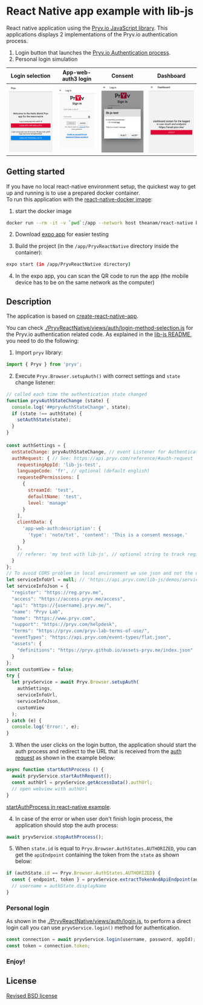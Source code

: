 # React Native app example with lib-js

React native application using the [Pryv.io JavaScript library](https://github.com/pryv/lib-js).
This applications displays 2 implementations of the Pryv.io authentication process.

1. Login button that launches the [Pryv.io Authentication process](https://api.pryv.com/reference/#authenticate-your-app).
2. Personal login simulation

| Login selection | App-web-auth3 login | Consent | Dashboard |
| ------------------------------------------------------------ | ------------------------------------------------------------ | ------------------------------------------------------------ | ------------------------------------------------------------ |
| <img src="doc-src/login-selection.png" alt="login-selection" style="zoom:33%;" /> | <img src="doc-src/login.png" alt="app-web-auth-login" style="zoom:33%;" /> | <img src="doc-src/consent.png" alt="consent" style="zoom:33%;" /> | <img src="doc-src/dashboard1.png" alt="Dashboard" style="zoom:33%;" /> |

## Getting started

If you have no local react-native environment setup, the quickest way to get up and running is to use a prepared docker container.  
To run this application with the [react-native-docker image](https://github.com/theanam/react-native-docker):

1. start the docker image

```bash
docker run --rm -it -v `pwd`:/app --network host theanam/react-native bash
```

2. Download [expo app](https://expo.io/tools#client) for easier testing

3. Build the project (in the `/app/PryvReactNative` directory inside the container):

```bash
expo start (in /app/PryvReactNative directory)
```

4. In the expo app, you can scan the QR code to run the app (the mobile device has to be on the same network as the computer)

## Description

The application is based on [create-react-native-app](https://github.com/expo/create-react-native-app). 

You can check [./PryvReactNative/views/auth/login-method-selection.js](/PryvReactNative/views/auth/login-method-selection.js) for the Pryv.io authentication related code. As explained in the [lib-js README](https://github.com/pryv/lib-js), you need to do the following:

1. Import `pryv` library:

```javascript
import { Pryv } from 'pryv';
```

2. Execute `Pryv.Browser.setupAuth()` with correct settings and `state` change listener:

```javascript
// called each time the authentication state changed
function pryvAuthStateChange (state) {
  console.log('##pryvAuthStateChange', state);
  if (state !== authState) {
    setAuthState(state);
  }
}

const authSettings = {
  onStateChange: pryvAuthStateChange, // event Listener for Authentication steps
  authRequest: { // See: https://api.pryv.com/reference/#auth-request
    requestingAppId: 'lib-js-test',
    languageCode: 'fr', // optional (default english)
    requestedPermissions: [
      {
        streamId: 'test',
        defaultName: 'test',
        level: 'manage'
      }
    ],
    clientData: {
      'app-web-auth:description': {
        'type': 'note/txt', 'content': 'This is a consent message.'
      }
    },
    // referer: 'my test with lib-js', // optional string to track registration source
  }
};
// To avoid CORS problem in local environment we use json and not the url
let serviceInfoUrl = null; // 'https://api.pryv.com/lib-js/demos/service-info.json';
let serviceInfoJson = {
  "register": "https://reg.pryv.me",
  "access": "https://access.pryv.me/access",
  "api": "https://{username}.pryv.me/",
  "name": "Pryv Lab",
  "home": "https://www.pryv.com",
  "support": "https://pryv.com/helpdesk",
  "terms": "https://pryv.com/pryv-lab-terms-of-use/",
  "eventTypes": "https://api.pryv.com/event-types/flat.json",
  "assets": {
    "definitions": "https://pryv.github.io/assets-pryv.me/index.json"
  }
};
const customView = false;
try {
  let pryvService = await Pryv.Browser.setupAuth(
    authSettings,
    serviceInfoUrl,
    serviceInfoJson,
    customView
  );
} catch (e) {
  console.log('Error:', e);
}
```

3. When the user clicks on the login button, the application should start the auth process and redirect to the URL that is received from the [auth request](https://api.pryv.com/reference/#auth-request) as shown in the example below:

```javascript
async function startAuthProcess () {
  await pryvService.startAuthRequest();
  const authUrl = pryvService.getAccessData().authUrl;
  // open webview with authUrl
}
```

[startAuthProcess in react-native example](https://github.com/pryv/lib-js-react-native/blob/dbb45f9192661b198e6b5b86a1c20e387a3a9c7e/PryvReactNative/views/auth/login-method-selection.js#L169).

4. In case of the error or when user don't finish login process, the application should stop the auth process:

```javascript
await pryvService.stopAuthProcess();
```

5. When `state.id` is equal to `Pryv.Browser.AuthStates.AUTHORIZED`, you can get the `apiEndpoint` containing the token from the `state` as shown below:

```javascript
if (authState.id == Pryv.Browser.AuthStates.AUTHORIZED) {
  const { endpoint, token } = pryvService.extractTokenAndApiEndpoint(authState.apiEndpoint);
  // username = authState.displayName
}
```

### Personal login

As shown in the [./PryvReactNative/views/auth/login.js](/PryvReactNative/views/auth/login.js), to perform a direct login call you can use `pryvService.login()` method for authentication.

```javascript
const connection = await pryvService.login(username, password, appId);
const token = connection.token;
```

### Enjoy!

## License

[Revised BSD license](https://github.com/pryv/documents/blob/master/license-bsd-revised.md)
